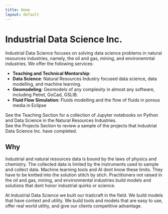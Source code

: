 ```yaml
---
title: Home
layout: default
---
```



# Industrial Data Science Inc. 

Industrial Data Science focuses on solving data science problems in natural resources industries, namely, the oil and gas, 
mining, and environemntal industries. We offer the following services:

- **Teaching and Technical Mentorship**: 
- **Data Science**: Natural Resources Industry focused data science, data modelling, and machine learning. 
- **Geomodeling**: Geomodels of any complexity in almost any software, including Petrel, GoCad, GSLIB.
- **Fluid Flow Simulation**: Fluids modelling and the flow of fluids in porous media in Eclipse 

See the Teaching Section for a collection of Jupyter notebooks on Python and Data Science in the Natural Resources Industries.  
See the Projects Section to review a sample of the projects that Industrial Data Science Inc. have completed.  

## Why 

Industrial and natural resources data is bound by the laws of physics and chemistry. The collected data is limited by the 
instruments used to sample and collect data. Machine learning tools and AI dont know these limits. They have to be knitted into 
the solution stitch by stich. Practitioners not raised in the oil and gas, mining, and environmental industries build models 
and solutions that dont honor industrial quirks or science. 

At Industrial Data Science we built our tradcraft in the field. We build models that have context and utility. We build 
tools and models that are easy to use, offer real world utility, and give our clients competitive advantage.

